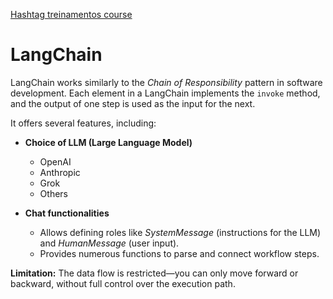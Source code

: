 [Hashtag treinamentos course](https://www.youtube.com/watch?v=7L0MnVu1KEo)

# LangChain

LangChain works similarly to the *Chain of Responsibility* pattern in software development. Each element in a LangChain implements the `invoke` method, and the output of one step is used as the input for the next.

It offers several features, including:

* **Choice of LLM (Large Language Model)**

  * OpenAI
  * Anthropic
  * Grok
  * Others

* **Chat functionalities**

  * Allows defining roles like *SystemMessage* (instructions for the LLM) and *HumanMessage* (user input).
  * Provides numerous functions to parse and connect workflow steps.

**Limitation:** The data flow is restricted—you can only move forward or backward, without full control over the execution path.
